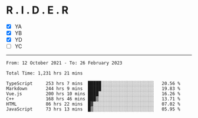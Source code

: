 # R . I . D . E . R

- [x] YA
- [x] YB
- [x] YD
- [ ] YC

---

<!--START_SECTION:waka-->

```text
From: 12 October 2021 - To: 26 February 2023

Total Time: 1,231 hrs 21 mins

TypeScript     253 hrs 7 mins  █████░░░░░░░░░░░░░░░░░░░░   20.56 %
Markdown       244 hrs 9 mins  █████░░░░░░░░░░░░░░░░░░░░   19.83 %
Vue.js         200 hrs 10 mins ████░░░░░░░░░░░░░░░░░░░░░   16.26 %
C++            168 hrs 46 mins ███▒░░░░░░░░░░░░░░░░░░░░░   13.71 %
HTML           86 hrs 22 mins  █▓░░░░░░░░░░░░░░░░░░░░░░░   07.02 %
JavaScript     73 hrs 13 mins  █▒░░░░░░░░░░░░░░░░░░░░░░░   05.95 %
```

<!--END_SECTION:waka-->
